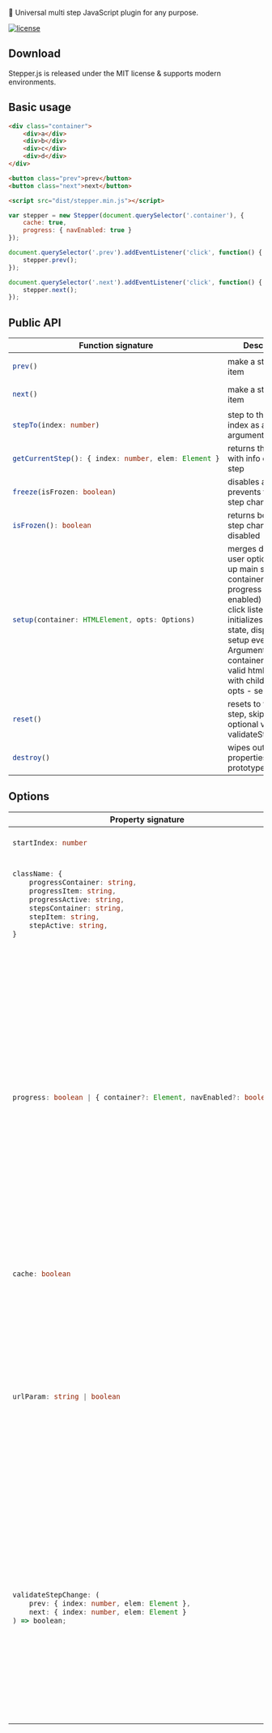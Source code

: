 🌌 Universal multi step JavaScript plugin for any purpose.

[![license](http://img.shields.io/badge/license-MIT-blue.svg?style=flat)](https://github.com/alx-so/stepper.js/blob/master/LICENSE)

## Download

Stepper.js is released under the MIT license & supports modern environments.

## Basic usage

```html
<div class="container">
    <div>a</div>
    <div>b</div>
    <div>c</div>
    <div>d</div>
</div>

<button class="prev">prev</button>
<button class="next">next</button>

<script src="dist/stepper.min.js"></script>
```

```js
var stepper = new Stepper(document.querySelector('.container'), {
    cache: true,
    progress: { navEnabled: true }
});

document.querySelector('.prev').addEventListener('click', function() {
    stepper.prev();
});

document.querySelector('.next').addEventListener('click', function() {
    stepper.next();
});
```

## Public API

<table>

<thead>
<th>Function signature</th>
<th>Description</th>
</thead>

<tr>
<td>

```ts
prev()
```
</td>
<td>make a step to prev item</td>
</tr>

<tr>
<td>

```ts
next()
```

</td>
<td>make a step to next item</td>
</tr>

<tr>
<td>

```ts
stepTo(index: number)
```

</td>
<td>step to the given index as an argument</td>
</tr>

<tr>
<td>

```ts
getCurrentStep(): { index: number, elem: Element }
```

</td>
<td>returns the object with info of current step</td>
</tr>

<tr>
<td>

```ts
freeze(isFrozen: boolean)
```

</td>
<td>disables and prevents from any step change</td>
</tr>

<tr>
<td>

```ts
isFrozen(): boolean
```

</td>
<td>returns boolean - if step change is disabled</td>
</tr>

<tr>
<td>

```ts
setup(container: HTMLElement, opts: Options)
```

</td>
<td>merges default and user options, sets up main steps container, builds progress (if enabled)
and binds click listeners, initializes initial state, dispatches setup events. 
Arguments: container - any valid html element with child elements; opts - see Options
</td>
</tr>

<tr>
<td>

```ts
reset()
```

</td>
<td>resets to the first step, skipping optional validator - validateStepChange</td>
</tr>

<tr>
<td>

```ts
destroy()
```

</td>
<td>wipes out all own properties and its prototype</td>
</tr>

</table>

## Options

<table>
<thead>
<th>Property signature</th>
<th>Description</th>
<th>Default value</th>
</thead>

<tr>
<td>

```ts
startIndex: number
```

</td>
<td>initial step to show after setup</td>
<td>0</td>
</tr>

<tr>
<td>

```ts
className: {
    progressContainer: string, 
    progressItem: string, 
    progressActive: string, 
    stepsContainer: string, 
    stepItem: string, 
    stepActive: string, 
}
```

</td>
<td>class names applied to elements</td>
<td>

```js
className: {
    progressContainer: 'stepper-progress',
    progressItem: 'stepper-progress-item',
    progressActive: 'is-active',
    stepsContainer: 'stepper',
    stepItem: 'stepper-item',
    stepActive: 'is-active'
}
```

</td>
</tr>

<tr>
<td>

```ts
progress: boolean | { container?: Element, navEnabled?: boolean }
```

</td>
<td>Boolean or object - indicating that progress is enabled. Object can have properties - 

`container:` target element into which progress html will be inserted (note: any child elements will be replaced); 
`navEnabled:` is step change enabled by clicking on progress item
</td>
<td>undefined</td>
</tr>

<tr>
<td>

```ts
cache: boolean
```

</td>
<td>whether to save intermediate state to localStorage</td>
<td>false</td>
</tr>

<tr>
<td>

```ts
urlParam: string | boolean
```

</td>
<td>whether step can be opened by url param.

`string` value is the name of url param `&name=`.
Param value  `&name=0` is index of step.
**Important:** param value has higher priority then cache.

</td>
<td>undefined</td>
</tr>

<tr>
<td>

```ts
validateStepChange: (
    prev: { index: number, elem: Element }, 
    next: { index: number, elem: Element }
) => boolean;
```

</td>
<td>
Custom validator function, that will be run before every step change, 

**except**: reset() and initial step change by urlParam.

Positive (true) boolean value will indicate - that step change is allowed.
</td>
<td>undefined</td>
</tr>


</table>